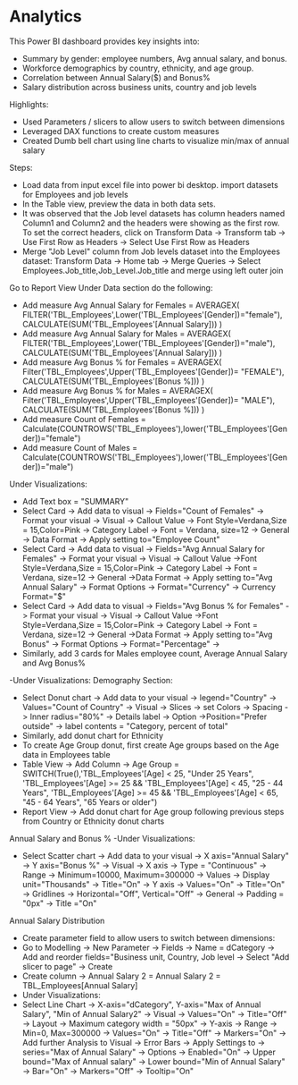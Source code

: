 # Analytics

This Power BI dashboard provides key insights into:
- Summary by gender: employee numbers, Avg annual salary, and bonus.
- Workforce demographics by country, ethnicity, and age group.
- Correlation between Annual Salary($) and Bonus%
- Salary distribution across business units, country and job levels 

Highlights: 
- Used Parameters / slicers to allow users to switch between dimensions
- Leveraged DAX functions to create custom measures
- Created Dumb bell chart using line charts to visualize min/max of annual salary

Steps:
- Load data from input excel file into power bi desktop. import datasets for Employees and job levels
- In the Table view, preview the data in both data sets.
- It was observed that the Job level datasets has column headers named Column1 and Column2 and the headers were showing as the first row. To set the correct headers, click on Transform Data -> Transform tab -> Use First Row as Headers -> Select Use First Row as Headers
- Merge "Job Level" column from Job levels dataset into the Employees dataset:
 Transform Data -> Home tab -> Merge Queries -> Select Employees.Job_title,Job_Level.Job_title and merge using left outer join

Go to Report View 
Under Data section do the following:
- Add measure Avg Annual Salary for Females = 
AVERAGEX(
	FILTER('TBL_Employees',Lower('TBL_Employees'[Gender])="female"),
	CALCULATE(SUM('TBL_Employees'[Annual Salary]))
)
- Add measure Avg Annual Salary for Males = 
AVERAGEX(
	FILTER('TBL_Employees',Lower('TBL_Employees'[Gender])="male"),
	CALCULATE(SUM('TBL_Employees'[Annual Salary]))
)
- Add measure Avg Bonus % for Females = 
AVERAGEX(
	Filter('TBL_Employees',Upper('TBL_Employees'[Gender])= "FEMALE"),
	CALCULATE(SUM('TBL_Employees'[Bonus %]))
)
- Add measure Avg Bonus % for Males = 
AVERAGEX(
	Filter('TBL_Employees',Upper('TBL_Employees'[Gender])= "MALE"),
	CALCULATE(SUM('TBL_Employees'[Bonus %]))
)
- Add measure Count of Females = Calculate(COUNTROWS('TBL_Employees'),lower('TBL_Employees'[Gender])="female")
- Add measure Count of Males = Calculate(COUNTROWS('TBL_Employees'),lower('TBL_Employees'[Gender])="male")

Under Visualizations:
- Add Text box = "SUMMARY" 
- Select Card -> Add data to visual -> Fields="Count of Females" -> Format your visual -> Visual -> Callout Value -> Font Style=Verdana,Size = 15,Color=Pink -> Category Label -> Font = Verdana, size=12 -> General -> Data Format -> Apply setting to="Employee Count"
- Select Card -> Add data to visual -> Fields="Avg Annual Salary for Females" -> Format your visual -> Visual -> Callout Value ->Font Style=Verdana,Size = 15,Color=Pink -> Category Label -> Font = Verdana, size=12 -> General ->Data Format -> Apply setting to="Avg Annual Salary" -> Format Options -> Format="Currency" -> Currency Format="$"
- Select Card -> Add data to visual -> Fields="Avg Bonus % for Females" -> Format your visual -> Visual -> Callout Value ->Font Style=Verdana,Size = 15,Color=Pink -> Category Label -> Font = Verdana, size=12 -> General ->Data Format -> Apply setting to="Avg Bonus" -> Format Options -> Format="Percentage" ->
- Similarly, add 3 cards for Males employee count, Average Annual Salary and Avg Bonus%

-Under Visualizations:
Demography Section:
- Select Donut chart -> Add data to your visual -> legend="Country" -> Values="Count of Country" -> Visual -> Slices -> set Colors -> Spacing -> Inner radius="80%" -> Details label -> Option ->Position="Prefer outside" -> label contents = "Category, percent of total"
- Similarly, add donut chart for Ethnicity
- To create Age Group donut, first create Age groups based on the Age data in Employees table
- Table View -> Add Column -> Age Group = SWITCH(True(),'TBL_Employees'[Age] < 25, "Under 25 Years",
				'TBL_Employees'[Age] >= 25 && 'TBL_Employees'[Age] < 45, "25 - 44 Years",
				'TBL_Employees'[Age] >= 45 && 'TBL_Employees'[Age] < 65, "45 - 64 Years",
				"65 Years or older")
- Report View -> Add donut chart for Age group following previous steps from Country or Ethnicity donut charts 

Annual Salary and Bonus %
-Under Visualizations:
- Select Scatter chart -> Add data to your visual -> X axis="Annual Salary" -> Y axis="Bonus %" -> Visual -> X axis -> Type = "Continuous" -> Range -> Minimum=10000, Maximum=300000 -> Values -> Display unit="Thousands" -> Title="On" -> Y axis -> Values="On" -> Title="On" -> Gridlines -> Horizontal="Off", Vertical="Off" -> General -> Padding = "0px" -> Title ="On"

Annual Salary Distribution
- Create  parameter field to allow users to switch between dimensions:
- Go to Modelling -> New Parameter -> Fields -> Name = dCategory -> Add and reorder fields="Business unit, Country, Job level -> Select "Add slicer to page" -> Create
- Create column -> Annual Salary 2 = Annual Salary 2 = TBL_Employees[Annual Salary]
- Under Visualizations:
- Select Line Chart -> X-axis="dCategory", Y-axis="Max of Annual Salary", "Min of Annual Salary2" -> Visual -> Values="On" -> Title="Off" -> Layout -> Maximum category width = "50px" -> Y-axis -> Range -> Min=0, Max=300000 -> Values="On" -> Title="Off" -> Markers="On" -> Add further Analysis to Visual -> Error Bars -> Apply Settings to -> series="Max of Annual Salary" -> Options -> Enabled="On" -> Upper bound="Max of Annual salary" -> Lower bound="Min of Annual Salary" -> Bar="On" -> Markers="Off" -> Tooltip="On"  
  
